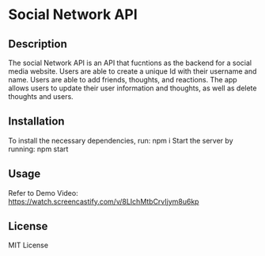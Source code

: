 # Social Network API

## Description

The social Network API is an API that fucntions as the backend for a social media website. Users are able to create a unique Id with their username and name. Users are able to add friends, thoughts, and reactions. The app allows users to update their user information and thoughts, as well as delete thoughts and users. 

## Installation

To install the necessary dependencies, run: npm i 
Start the server by running: npm start 

## Usage

Refer to Demo Video: https://watch.screencastify.com/v/8LIchMtbCrvIjym8u6kp 

## License 

MIT License
